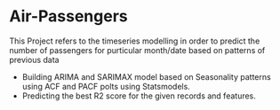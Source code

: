 # Air-Passengers
This Project refers to the timeseries modelling in order to predict the number of passengers for purticular month/date based on patterns of previous data
* Building ARIMA and SARIMAX model based on Seasonality patterns using ACF and PACF polts using Statsmodels.
* Predicting the best R2 score for the given records and features.
